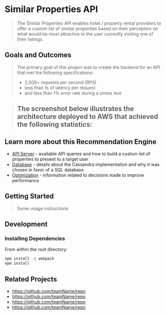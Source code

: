 # Similar Properties API

> The Similar Properties API enables hotel / property rental providers to offer a custom list of similar properties based on their perception on what would be most attractive to the user currently visiting one of their listings. 

## Goals and Outcomes 
> The primary goal of this project was to create the backend for an API that met the following specifications: 
> - 2,500+ requests per second (RPS) 
> - less than 1s of latency per request 
> - and less than 1% error rate during a stress test

> The screenshot below illustrates the architecture deployed to AWS that achieved the following statistics:
> -

## Learn more about this Recommendation Engine
- <a href="https://github.com/jorgio-castello/Similar-Properties-API/tree/master/Service/server">API Server</a> - available API queries and how to build a custom list of properties to present to a target user
- <a href="https://github.com/jorgio-castello/Similar-Properties-API/tree/master/Service/db">Database</a> - details about the Cassandra implementation and why it was chosen in favor of a SQL database
- <a href="https://github.com/jorgio-castello/Similar-Properties-API/tree/master/Service">Optimization</a> - information related to decisions made to improve performance

## Getting Started

> Some usage instructions

## Development

### Installing Dependencies

From within the root directory:

```sh
npm install -g webpack
npm install
```

## Related Projects
  - https://github.com/teamName/repo
  - https://github.com/teamName/repo
  - https://github.com/teamName/repo
  - https://github.com/teamName/repo

